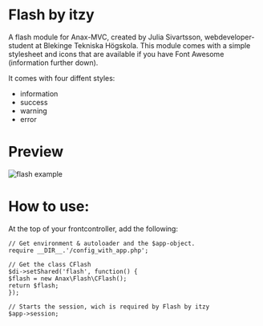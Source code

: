 Flash by itzy
=====

A flash module for Anax-MVC, created by Julia Sivartsson, webdeveloper-student at Blekinge Tekniska Högskola.
This module comes with a simple stylesheet and icons that are available if you have Font Awesome (information further down).

It comes with four diffent styles:
- information
- success
- warning
- error

Preview
=====

![flash example](http://i60.tinypic.com/f1a52f.png)


How to use:
=====

At the top of your frontcontroller, add the following:

    // Get environment & autoloader and the $app-object.
    require __DIR__.'/config_with_app.php';

    // Get the class CFlash
    $di->setShared('flash', function() {
    $flash = new Anax\Flash\CFlash();
    return $flash;
    });

    // Starts the session, wich is required by Flash by itzy
    $app->session;
